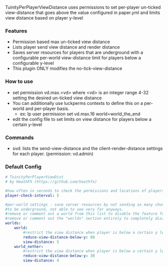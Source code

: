 TuinityPerPlayerViewDistance uses permissions to set per-player un-ticked view-distance that goes above the value configured in paper.yml and limits view distance based on player y-level

### Features
- Permission based max un-ticked view distance
- Lists player send view distance and render distance
- Saves server resources for players that are underground with a configurable per-world view-distance limit for players below a configurable y-level
- This plugin ONLY modifies the no-tick-view-distance

### How to use
- set permission vd.max.\<vd\> where \<vd\> is an integer range 4-32 setting the desired un-ticked view distance
- You can additionally use luckperms contexts to define this on a per-world and per-player basis.
  - ex: lp user <some player> permission set vd.max.16 world=world_the_end
- edit the config file to set limits on view distance for players below a certain y-level

### Commands
- svd: lists the send-view-distance and the client-render-distance settings for each player. (permission: vd.admin)

### Default Config
```yaml
# TuinityPerPlayerViewDist
# by HeathFX (https://github.com/heathfx)

#how often in seconds to check the permissions and locations of players
player-check-interval: 5

#per-world settings - save server resources by not sending as many chunks to players that are likely
#to be underground, not able to see very far anyways.
#remove or comment out a world from this list to disable the feature for that world
#remove or comment out the "worlds" section entirely to completely disable this feature
worlds:
    world:
        #restrict the view distance when player is below a certain y level
        reduce-view-distance-below-y: 60
        view-distance: 5
    world_nether:
        #restrict the view distance when player is below a certain y level
        reduce-view-distance-below-y: 30
        view-distance: 4
```